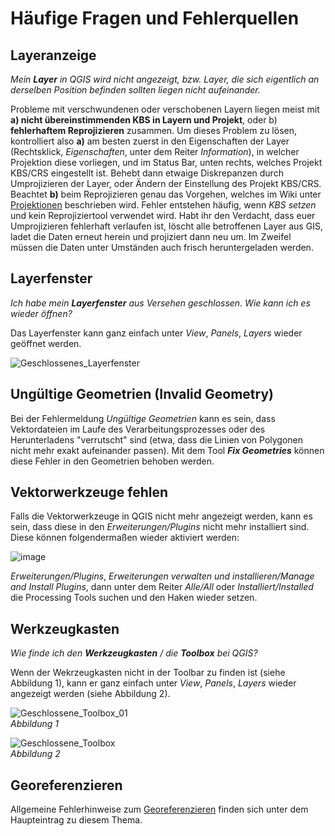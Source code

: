 # Häufige Fragen und Fehlerquellen

## Layeranzeige
*Mein **Layer** in QGIS wird nicht angezeigt, bzw. Layer, die sich eigentlich an derselben Position befinden sollten liegen nicht aufeinander.*

Probleme mit verschwundenen oder verschobenen Layern liegen meist mit **a) nicht übereinstimmenden KBS in Layern und Projekt**, oder b) **fehlerhaftem Reprojizieren** zusammen. Um dieses Problem zu lösen, kontrolliert also **a)** am besten zuerst in den Eigenschaften der Layer (Rechtsklick, *Eigenschaften*, unter dem Reiter *Information*), in welcher Projektion diese vorliegen, und im Status Bar, unten rechts, welches Projekt KBS/CRS eingestellt ist. Behebt dann etwaige Diskrepanzen durch Umprojizieren der Layer, oder Ändern der Einstellung des Projekt KBS/CRS. Beachtet **b)** beim Reprojizieren genau das Vorgehen, welches im Wiki unter [Projektionen](/exercise_1/daten_in_qgis/qgis-Projektionen) beschrieben wird. Fehler entstehen häufig, wenn *KBS setzen* und kein Reprojiziertool verwendet wird. Habt ihr den Verdacht, dass euer Umprojizieren fehlerhaft verlaufen ist, löscht alle betroffenen Layer aus GIS, ladet die Daten erneut herein und projiziert dann neu um. Im Zweifel müssen die Daten unter Umständen auch frisch heruntergeladen werden.

## Layerfenster
*Ich habe mein **Layerfenster** aus Versehen geschlossen. Wie kann ich es wieder öffnen?*

Das Layerfenster kann ganz einfach unter *View*, *Panels*, *Layers* wieder geöffnet werden.

![Geschlossenes_Layerfenster](https://courses.gistools.geog.uni-heidelberg.de/giscience/qgis-book/-/raw/main/uploads/5c84e13a2c16fc7a8fdc6b5a7892c68d/Geschlossenes_Layerfenster.png)

## Ungültige Geometrien (Invalid Geometry)
Bei der Fehlermeldung *Ungültige Geometrien* kann es sein, dass Vektordateien im Laufe des Verarbeitungsprozesses oder des Herunterladens "verrutscht" sind (etwa, dass die Linien von Polygonen nicht mehr exakt aufeinander passen). Mit dem Tool ***Fix Geometries*** können diese Fehler in den Geometrien behoben werden.

## Vektorwerkzeuge fehlen
Falls die Vektorwerkzeuge in QGIS nicht mehr angezeigt werden, kann es sein, dass diese in den *Erweiterungen/Plugins* nicht mehr installiert sind.
Diese können folgendermaßen wieder aktiviert werden:

![image](https://courses.gistools.geog.uni-heidelberg.de/giscience/qgis-book/-/raw/main/uploads/70399029d3cb0111dbd3ec0dbcaf49be/image.png)

*Erweiterungen/Plugins*, *Erweiterungen verwalten und installieren/Manage and Install Plugins*, dann unter dem Reiter *Alle/All* oder *Installiert/Installed* die Processing Tools suchen und den Haken wieder setzen.

## Werkzeugkasten
*Wie finde ich den **Werkzeugkasten** / die **Toolbox** bei QGIS?*

Wenn der Wekrzeugkasten nicht in der Toolbar zu finden ist (siehe Abbildung 1), kann er ganz einfach unter *View*, *Panels*, *Layers* wieder angezeigt werden (siehe Abbildung 2).

![Geschlossene_Toolbox_01](https://courses.gistools.geog.uni-heidelberg.de/giscience/qgis-book/-/raw/main/uploads/28e62131a69bcff19d5ebd9017d17f9b/Geschlossene_Toolbox_01.png)  
*Abbildung 1*


![Geschlossene_Toolbox](https://courses.gistools.geog.uni-heidelberg.de/giscience/qgis-book/-/raw/main/uploads/1e47cd6872f4e40e8f4b3560274ea3d6/Geschlossene_Toolbox.png)  
*Abbildung 2*

## Georeferenzieren
Allgemeine Fehlerhinweise zum [Georeferenzieren](/exercise_4/qgis-Georeferenzierung.md#allgemeine-fehlerhinweise) finden sich unter dem Haupteintrag zu diesem Thema.
